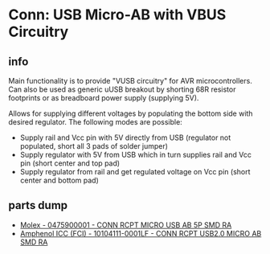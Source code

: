 # Conn: USB Micro-AB with VBUS Circuitry

## info

Main functionality is to provide "VUSB circuitry" for AVR microcontrollers. Can also be used as generic uUSB breakout by shorting 68R resistor footprints or as breadboard power supply (supplying 5V).

Allows for supplying different voltages by populating the bottom side with desired regulator. The following modes are possible:

- Supply rail and Vcc pin with 5V directly from USB (regulator not populated, short all 3 pads of solder jumper)
- Supply regulator with 5V from USB which in turn supplies rail and Vcc pin (short center and top pad)
- Supply regulator from rail and get regulated voltage on Vcc pin (short center and bottom pad)

## parts dump

- [Molex - 0475900001 - CONN RCPT MICRO USB AB 5P SMD RA](https://www.digikey.ca/en/products/detail/molex/0475900001/1832254)
- [Amphenol ICC (FCI) - 10104111-0001LF - CONN RCPT USB2.0 MICRO AB SMD RA](https://www.digikey.ca/en/products/detail/amphenol-cs-fci/10104111-0001LF/2350354)
